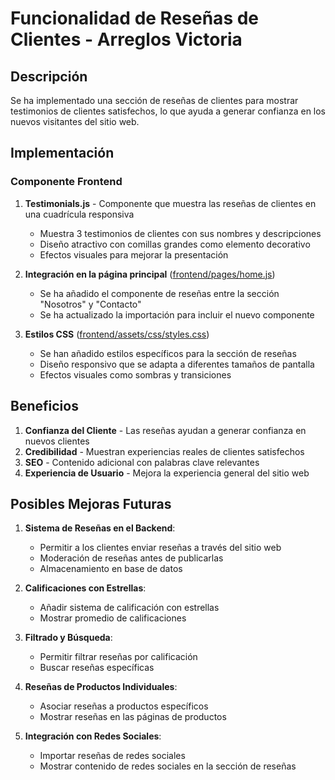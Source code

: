 # Funcionalidad de Reseñas de Clientes - Arreglos Victoria

## Descripción

Se ha implementado una sección de reseñas de clientes para mostrar testimonios de clientes satisfechos, lo que ayuda a generar confianza en los nuevos visitantes del sitio web.

## Implementación

### Componente Frontend

1. **Testimonials.js** - Componente que muestra las reseñas de clientes en una cuadrícula responsiva
   - Muestra 3 testimonios de clientes con sus nombres y descripciones
   - Diseño atractivo con comillas grandes como elemento decorativo
   - Efectos visuales para mejorar la presentación

2. **Integración en la página principal** ([frontend/pages/home.js](file:///laloaggro/flores/frontend/pages/home.js))
   - Se ha añadido el componente de reseñas entre la sección "Nosotros" y "Contacto"
   - Se ha actualizado la importación para incluir el nuevo componente

3. **Estilos CSS** ([frontend/assets/css/styles.css](file:///laloaggro/flores/frontend/assets/css/styles.css))
   - Se han añadido estilos específicos para la sección de reseñas
   - Diseño responsivo que se adapta a diferentes tamaños de pantalla
   - Efectos visuales como sombras y transiciones

## Beneficios

1. **Confianza del Cliente** - Las reseñas ayudan a generar confianza en nuevos clientes
2. **Credibilidad** - Muestran experiencias reales de clientes satisfechos
3. **SEO** - Contenido adicional con palabras clave relevantes
4. **Experiencia de Usuario** - Mejora la experiencia general del sitio web

## Posibles Mejoras Futuras

1. **Sistema de Reseñas en el Backend**:
   - Permitir a los clientes enviar reseñas a través del sitio web
   - Moderación de reseñas antes de publicarlas
   - Almacenamiento en base de datos

2. **Calificaciones con Estrellas**:
   - Añadir sistema de calificación con estrellas
   - Mostrar promedio de calificaciones

3. **Filtrado y Búsqueda**:
   - Permitir filtrar reseñas por calificación
   - Buscar reseñas específicas

4. **Reseñas de Productos Individuales**:
   - Asociar reseñas a productos específicos
   - Mostrar reseñas en las páginas de productos

5. **Integración con Redes Sociales**:
   - Importar reseñas de redes sociales
   - Mostrar contenido de redes sociales en la sección de reseñas